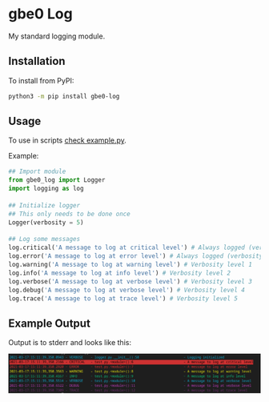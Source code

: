 # gbe0 Log

My standard logging module.

## Installation

To install from PyPI:

```bash
python3 -m pip install gbe0-log
```

## Usage

To use in scripts [check example.py](example.py).

Example:

```python
## Import module
from gbe0_log import Logger
import logging as log

## Initialize logger
## This only needs to be done once
Logger(verbosity = 5)

## Log some messages
log.critical('A message to log at critical level') # Always logged (verbosity level 0)
log.error('A message to log at error level') # Always logged (verbosity level 0)
log.warning('A message to log at warning level') # Verbosity level 1
log.info('A message to log at info level') # Verbosity level 2
log.verbose('A message to log at verbose level') # Verbosity level 3
log.debug('A message to log at verbose level') # Verbosity level 4
log.trace('A message to log at trace level') # Verbosity level 5
```

## Example Output

Output is to stderr and looks like this:

![Log output](example.png)
